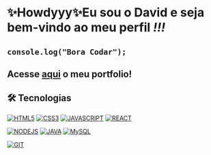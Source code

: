 # ✨Howdyyy✨Eu sou o **David** e seja bem-vindo ao meu perfil *!!!*

## `console.log("Bora Codar");`  
  
  
 ## Acesse [aqui](https://github.com/lordaval/portfolio) o meu portfolio!
   
## 🛠 Tecnologias
[![HTML5](https://img.shields.io/badge/HTML5-E34F26?style=for-the-badge&logo=html5&logoColor=white)](https://github.com/lordaval?tab=repositories&language=html)
[![CSS3](https://img.shields.io/badge/CSS3-1572B6?style=for-the-badge&logo=css3&logoColor=white)](https://github.com/lordaval?tab=repositories&language=css)
[![JAVASCRIPT](https://img.shields.io/badge/JavaScript-323330?style=for-the-badge&logo=javascript&logoColor=F7DF1E)](https://github.com/lordaval?tab=repositories&language=javascript)
[![REACT](https://img.shields.io/badge/React-20232A?style=for-the-badge&logo=react&logoColor=61DAFB)](https://github.com/lordaval)

[![NODEJS](https://img.shields.io/badge/Node.js-339933?style=for-the-badge&logo=nodedotjs&logoColor=white)]([https://github.com/lordaval](https://github.com/lordaval?tab=repositories&language=javascript))
[![JAVA](https://img.shields.io/badge/Java-ED8B00?style=for-the-badge&logo=java&logoColor=white)](https://github.com/lordaval?tab=repositories&language=java)
[![MySQL](https://img.shields.io/badge/mysql-%2300f.svg?style=for-the-badge&logo=mysql&logoColor=white)](https://github.com/lordaval)

[![GIT](https://img.shields.io/badge/GIT-E44C30?style=for-the-badge&logo=git&logoColor=white)](https://github.com/lordaval)
